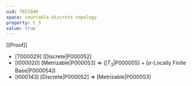 ```yaml
---
uid: T021840
space: countable-discrete-topology
property: t_3
value: true
---
```

[[Proof]]

* [T000029] [Discrete|P000052]
* [I000020] [Metrizable|P000053] => ([$T_3$|P000005] + [$\sigma$-Locally Finite Base|P000054])
* [I000143] [Discrete|P000052] => [Metrizable|P000053]

